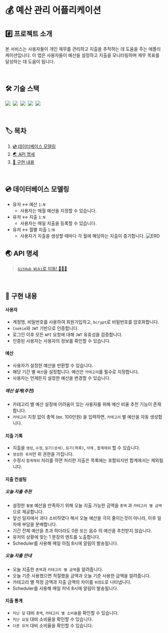 # 💰 예산 관리 어플리케이션

## #️⃣ 프로젝트 소개

본 서비스는 사용자들이 개인 재무를 관리하고 지출을 추적하는 데 도움을 주는 애플리케이션입니다. 이 앱은 사용자들이 예산을 설정하고 지출을 모니터링하며 재무 목표를 달성하는 데 도움이 됩니다. 

<br>

## 🛠️ 기술 스택

<img src="https://img.shields.io/badge/Node.js-version_18-339933">&nbsp;
<img src="https://img.shields.io/badge/ Nest.js-version_10-E0234E">&nbsp;
<img src="https://img.shields.io/badge/TypeScript-version_5-3178C6">&nbsp;
<img src="https://img.shields.io/badge/TypeORM-version_0.3-fcad03">&nbsp;
<img src="https://img.shields.io/badge/MySQL-version_8-00758F">&nbsp;

<br>

## 🏷️ 목차

1. [:cd: 데이터베이스 모델링](#cd-데이터베이스-모델링)
2. [:earth_asia: API 명세](#earth_asia-API-명세)
3. [:bookmark_tabs: 구현 내용](#bookmark_tabs-구현-내용)


<br>

## :cd: 데이터베이스 모델링

- 유저 ↔️ 예산 `1:N`
    - 사용자는 매월 예산을 지정할 수 있습니다.
- 유저 ↔️ 지출 `1:N`
    - 사용자는 매일 지출을 등록할 수 있습니다.
- 유저 ↔️ 월별 지출 `1:N`
    - 사용자가 지출을 생성할 때마다 각 월에 해당하는 지출이 증가합니다.
      ![ERD](https://hackmd.io/_uploads/SkA1MQ64p.png)




## :earth_asia: API 명세

> [`GitHub Wiki`로 이동! 🏃🏻‍💨](https://github.com/sayapin1/budget-control-application/wiki/REST-API)

<br>

## :bookmark_tabs: 구현 내용

#### 사용자

- 계정명, 비밀번호를 사용하여 회원가입하고, `bcrypt`로 비밀번호를 암호화합니다.
- `Cookie`와 `JWT` 기반으로 인증합니다.
- 로그인 이후 모든 `API` 요청에 대해 `JWT` 유효성을 검증합니다.
- 인증된 사용자는 사용자의 정보를 확인할 수 있습니다.

#### 예산

- 사용자가 설정한 예산을 반환할 수 있습니다.
- 해당 기간 별 `예산`을 설정합니다. 예산은 `카테고리`를 필수로 지정합니다.
- 사용자는 언제든지 설정한 예산을 변경할 수 있습니다.


##### 예산 설계(추천)

- 카테고리 별 예산 설정에 어려움이 있는 사용자를 위해 예산 비율 추천 기능이 존재합니다.
- `카테고리` 지정 없이 총액 (ex. 100만원) 을 입력하면, `카테고리` 별 예산을 자동 생성합니다.

#### 지출 기록

- 지출을 `생성`, `수정`, `읽기(상세)`, `읽기(목록)`, `삭제` , `합계제외` 할 수 있습니다.
- `생성한 유저`만 위 권한을 가집니다.
- 수정시 `합계제외` 처리를 하면 처리한 지출은 목록에는 포함되지만 합계에서는 제외됩니다.

#### 지출 컨설팅

##### 오늘 지출 추천

- 설정한 `월별` 예산을 만족하기 위해 오늘 지출 가능한 금액을 `총액` 과 `카테고리 별 금액`으로 제공합니다.
-  앞선 일자에서 과다 소비하였다 해서 오늘 예산을 극히 줄이는것이 아니라, 이후 일자에 부담을 분배합니다.
-  기간 전체 예산을 초과 하더라도 0원 또는 음수 의 예산을 추천받지 않습니다.
-  유저의 상황에 맞는 1 문장의 멘트를 노출합니다.
-  Scheduler를 사용해 매일 아침 8시에 알림이 발송됩니다.

##### 오늘 지출 안내

- 오늘 지출한 `총액`과 `카테고리 별 금액`을 알려줍니다.
- 오늘 기준 사용했으면 적절했을 금액과 오늘 기준 사용한 금액을 알려줍니다.
- 카테고리 별 적정 금액과 지출 금액의 차이를 `위험도`로 나타냅니다.
- Scheduler를 사용해 매일 저녁 8시에 알림이 발송됩니다.

#### 지출 통계

- `지난 달` 대비 `총액`, `카테고리 별 소비율`을 확인할 수 있습니다.
- `지난 요일` 대비 소비율을 확인할 수 있습니다. 
- `다른 유저` 대비 소비율을 확인할 수 있습니다.



